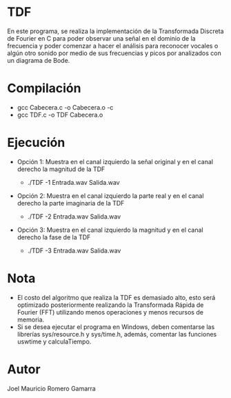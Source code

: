 # TDF

En este programa, se realiza la implementación de la Transformada Discreta de Fourier en C para poder observar una señal en el dominio de la frecuencia y poder comenzar a hacer el análisis para reconocer vocales o algún otro sonido por medio de sus frecuencias y picos por analizados con un diagrama de Bode.

# Compilación

- gcc Cabecera.c -o Cabecera.o -c
- gcc TDF.c -o TDF Cabecera.o

# Ejecución

- Opción 1: Muestra en el canal izquierdo la señal original y en el canal derecho la magnitud de la TDF
  - ./TDF -1 Entrada.wav Salida.wav

- Opción 2: Muestra en el canal izquierdo la parte real y en el canal derecho la parte imaginaria de la TDF
  - ./TDF -2 Entrada.wav Salida.wav

- Opción 3: Muestra en el canal izquierdo la magnitud y en el canal derecho la fase de la TDF
  - ./TDF -3 Entrada.wav Salida.wav

# Nota

- El costo del algoritmo que realiza la TDF es demasiado alto, esto será optimizado posteriormente realizando la Transformada Rápida de Fourier (FFT) utilizando menos operaciones y menos recursos de memoria.
- Si se desea ejecutar el programa en Windows, deben comentarse las librerías sys/resource.h y sys/time.h, además, comentar las funciones uswtime y calculaTiempo.

# Autor

Joel Mauricio Romero Gamarra
